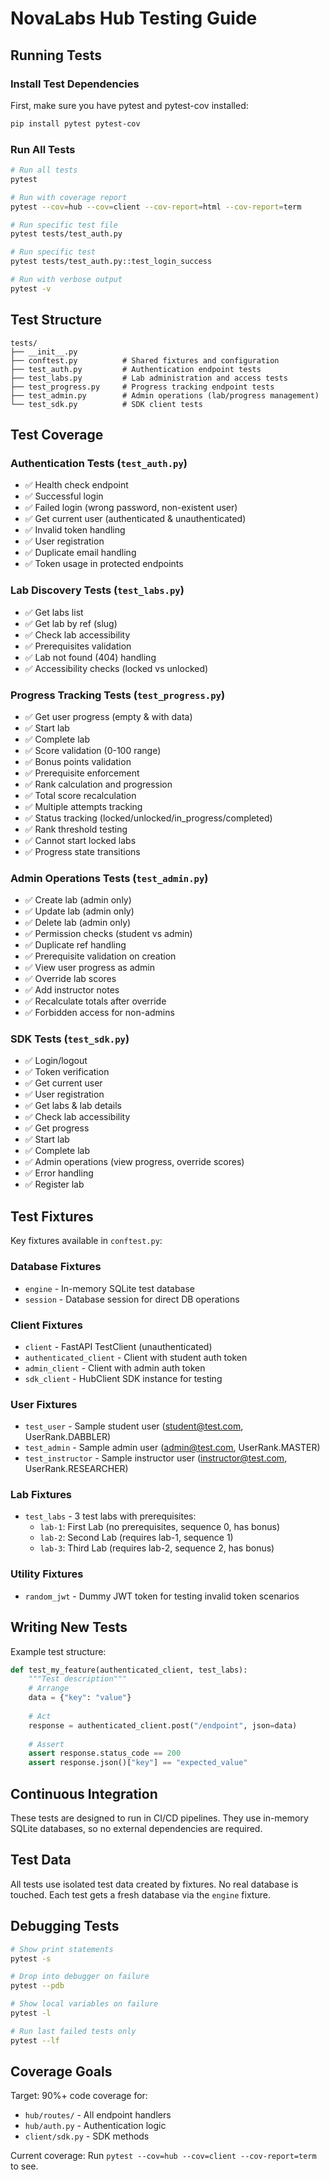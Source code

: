 # NovaLabs Hub Testing Guide

## Running Tests

### Install Test Dependencies

First, make sure you have pytest and pytest-cov installed:

```bash
pip install pytest pytest-cov
```

### Run All Tests

```bash
# Run all tests
pytest

# Run with coverage report
pytest --cov=hub --cov=client --cov-report=html --cov-report=term

# Run specific test file
pytest tests/test_auth.py

# Run specific test
pytest tests/test_auth.py::test_login_success

# Run with verbose output
pytest -v
```

## Test Structure

```ascii
tests/
├── __init__.py
├── conftest.py          # Shared fixtures and configuration
├── test_auth.py         # Authentication endpoint tests
├── test_labs.py         # Lab administration and access tests
├── test_progress.py     # Progress tracking endpoint tests
├── test_admin.py        # Admin operations (lab/progress management)
└── test_sdk.py          # SDK client tests
```

## Test Coverage

### Authentication Tests (`test_auth.py`)
- ✅ Health check endpoint
- ✅ Successful login
- ✅ Failed login (wrong password, non-existent user)
- ✅ Get current user (authenticated & unauthenticated)
- ✅ Invalid token handling
- ✅ User registration
- ✅ Duplicate email handling
- ✅ Token usage in protected endpoints

### Lab Discovery Tests (`test_labs.py`)
- ✅ Get labs list
- ✅ Get lab by ref (slug)
- ✅ Check lab accessibility
- ✅ Prerequisites validation
- ✅ Lab not found (404) handling
- ✅ Accessibility checks (locked vs unlocked)

### Progress Tracking Tests (`test_progress.py`)
- ✅ Get user progress (empty & with data)
- ✅ Start lab
- ✅ Complete lab
- ✅ Score validation (0-100 range)
- ✅ Bonus points validation
- ✅ Prerequisite enforcement
- ✅ Rank calculation and progression
- ✅ Total score recalculation
- ✅ Multiple attempts tracking
- ✅ Status tracking (locked/unlocked/in_progress/completed)
- ✅ Rank threshold testing
- ✅ Cannot start locked labs
- ✅ Progress state transitions

### Admin Operations Tests (`test_admin.py`)
- ✅ Create lab (admin only)
- ✅ Update lab (admin only)
- ✅ Delete lab (admin only)
- ✅ Permission checks (student vs admin)
- ✅ Duplicate ref handling
- ✅ Prerequisite validation on creation
- ✅ View user progress as admin
- ✅ Override lab scores
- ✅ Add instructor notes
- ✅ Recalculate totals after override
- ✅ Forbidden access for non-admins

### SDK Tests (`test_sdk.py`)
- ✅ Login/logout
- ✅ Token verification
- ✅ Get current user
- ✅ User registration
- ✅ Get labs & lab details
- ✅ Check lab accessibility
- ✅ Get progress
- ✅ Start lab
- ✅ Complete lab
- ✅ Admin operations (view progress, override scores)
- ✅ Error handling
- ✅ Register lab

## Test Fixtures

Key fixtures available in `conftest.py`:

### Database Fixtures
- `engine` - In-memory SQLite test database
- `session` - Database session for direct DB operations

### Client Fixtures
- `client` - FastAPI TestClient (unauthenticated)
- `authenticated_client` - Client with student auth token
- `admin_client` - Client with admin auth token
- `sdk_client` - HubClient SDK instance for testing

### User Fixtures
- `test_user` - Sample student user (student@test.com, UserRank.DABBLER)
- `test_admin` - Sample admin user (admin@test.com, UserRank.MASTER)
- `test_instructor` - Sample instructor user (instructor@test.com, UserRank.RESEARCHER)

### Lab Fixtures
- `test_labs` - 3 test labs with prerequisites:
  - `lab-1`: First Lab (no prerequisites, sequence 0, has bonus)
  - `lab-2`: Second Lab (requires lab-1, sequence 1)
  - `lab-3`: Third Lab (requires lab-2, sequence 2, has bonus)

### Utility Fixtures
- `random_jwt` - Dummy JWT token for testing invalid token scenarios

## Writing New Tests

Example test structure:

```python
def test_my_feature(authenticated_client, test_labs):
    """Test description"""
    # Arrange
    data = {"key": "value"}
    
    # Act
    response = authenticated_client.post("/endpoint", json=data)
    
    # Assert
    assert response.status_code == 200
    assert response.json()["key"] == "expected_value"
```

## Continuous Integration

These tests are designed to run in CI/CD pipelines. They use in-memory SQLite databases, so no external dependencies are required.

## Test Data

All tests use isolated test data created by fixtures. No real database is touched. Each test gets a fresh database via the `engine` fixture.

## Debugging Tests

```bash
# Show print statements
pytest -s

# Drop into debugger on failure
pytest --pdb

# Show local variables on failure
pytest -l

# Run last failed tests only
pytest --lf
```

## Coverage Goals

Target: 90%+ code coverage for:
- `hub/routes/` - All endpoint handlers
- `hub/auth.py` - Authentication logic
- `client/sdk.py` - SDK methods

Current coverage: Run `pytest --cov=hub --cov=client --cov-report=term` to see.
